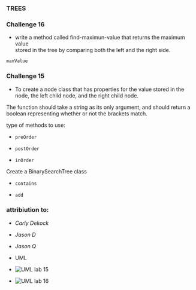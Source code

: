 ### TREES


### Challenge 16


- write a method called find-maximun-value that returns the maximum value  
stored in the tree by comparing both the left and the right side.

``` maxValue ```

### Challenge 15


* To create a node class that has properties for the value stored in the node, the left child node, and the right child node.

The function should take a string as its only argument, and should return a boolean representing whether or not the brackets match.

type of methods to use:

- ``` preOrder ```

- ``` postOrder ```

-  ``` inOrder ```


Create a BinarySearchTree class


-  ``` contains ```

-  ``` add ```



### attribiution to:


- *Carly Dekock*
- *Jason D*
- *Jason Q*



- UML

- ![UML lab 15](../assets/lab015.png)

- ![UML lab 16](../assets/lab16.png)